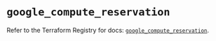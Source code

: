 # `google_compute_reservation`

Refer to the Terraform Registry for docs: [`google_compute_reservation`](https://registry.terraform.io/providers/hashicorp/google/6.10.0/docs/resources/compute_reservation).
